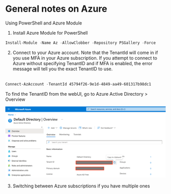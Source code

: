 # General notes on Azure

Using PowerShell and Azure Module

1. Install Azure Module for PowerShell

```PowerShell
Install-Module -Name Az -AllowClobber -Repository PSGallery -Force

```

2. Connect to your Azure account. Note that the TenantId will come in if you use MFA in your Azure subscription. If you attempt to connect to Azure without specifying TenantID and if MFA is enabled, the error message will tell you the exact TenantID to use. 

```PowerShell

Connect-AzAccount -TenantId 45794f26-9e1d-4849-aa49-601317b98dc1

```

To find the TenantID from the webUI, go to Azure Active Directory > Overview

![tenantID](https://github.com/2cloudyskies/azure/blob/main/tenantID.png)

3. Switching between Azure subscriptions if you have multiple ones
